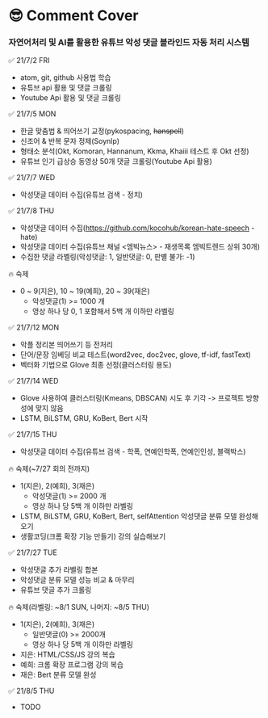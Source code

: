 # &#128526; Comment Cover
### 자연어처리 및 AI를 활용한 유튜브 악성 댓글 블라인드 자동 처리 시스템

&#9989; 21/7/2 FRI
- atom, git, github 사용법 학습
- 유튜브 api 활용 및 댓글 크롤링
- Youtube Api 활용 및 댓글 크롤링

&#9989; 21/7/5 MON
- 한글 맞춤법 & 띄어쓰기 교정(pykospacing, <strike>hanspell</strike>)
- 신조어 & 반복 문자 정제(Soynlp)
- 형태소 분석(Okt, Komoran, Hannanum, Kkma, Khaiii 테스트 후 Okt 선정)
- 유튜브 인기 급상승 동영상 50개 댓글 크롤링(Youtube Api 활용)

&#9989; 21/7/7 WED
- 악성댓글 데이터 수집(유튜브 검색 - 정치)

&#9989; 21/7/8 THU
- 악성댓글 데이터 수집(https://github.com/kocohub/korean-hate-speech - hate)
- 악성댓글 데이터 수집(유튜브 채널 <엠빅뉴스> - 재생목록 엠빅트렌드 상위 30개)
- 수집한 댓글 라벨링(악성댓글: 1, 일반댓글: 0, 판별 불가: -1)

&#128293; 숙제
- 0 ~ 9(지은), 10 ~ 19(예희), 20 ~ 39(재은)
  - 악성댓글(1) >= 1000 개
  - 영상 하나 당 0, 1 포함해서 5백 개 이하만 라벨링

&#9989; 21/7/12 MON
- 악플 정리본 띄어쓰기 등 전처리
- 단어/문장 임베딩 비교 테스트(word2vec, doc2vec, glove, tf-idf, fastText)
- 벡터화 기법으로 Glove 최종 선정(클러스터링 용도)

&#9989; 21/7/14 WED
- Glove 사용하여 클러스터링(Kmeans, DBSCAN) 시도 후 기각
-> 프로젝트 방향성에 맞지 않음
- LSTM, BiLSTM, GRU, KoBert, Bert 시작

&#9989; 21/7/15 THU
- 악성댓글 데이터 수집(유튜브 검색 - 학폭, 연예인학폭, 연예인인성, 블랙박스)

&#128293; 숙제(~7/27 회의 전까지)
- 1(지은), 2(예희), 3(재은)
  - 악성댓글(1) >= 2000 개
  - 영상 하나 당 5백 개 이하만 라벨링
- LSTM, BiLSTM, GRU, KoBert, Bert, selfAttention 악성댓글 분류 모델 완성해오기
- 생활코딩(크롬 확장 기능 만들기) 강의 실습해보기

&#9989; 21/7/27 TUE
- 악성댓글 추가 라벨링 합본
- 악성댓글 분류 모델 성능 비교 & 마무리
- 유튜브 댓글 추가 크롤링

&#128293; 숙제(라벨링: ~8/1 SUN, 나머지: ~8/5 THU)
- 1(지은), 2(예희), 3(재은)
  - 일반댓글(0) >= 2000개
  - 영상 하나 당 5백 개 이하만 라벨링
- 지은: HTML/CSS/JS 강의 복습
- 예희: 크롬 확장 프로그램 강의 복습
- 재은: Bert 분류 모델 완성

&#9989; 21/8/5 THU
- TODO
